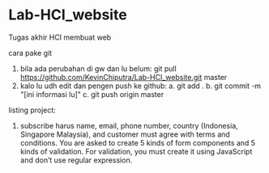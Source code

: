 # Lab-HCI_website
Tugas akhir HCI membuat web

cara pake git
1. bila ada perubahan di gw dan lu belum: git pull https://github.com/KevinChiputra/Lab-HCI_website.git master
2. kalo lu udh edit dan pengen push ke github: 
    a. git add .
    b. git commit -m "[ini informasi lu]"
    c. git push origin master


listing project:
1. subscribe harus name, email, phone number, country (Indonesia, Singapore Malaysia), and customer must agree with terms and conditions. You are asked to create 5 kinds of form components and 5 kinds of validation. For validation, you must create it using JavaScript and don’t use regular expression.

